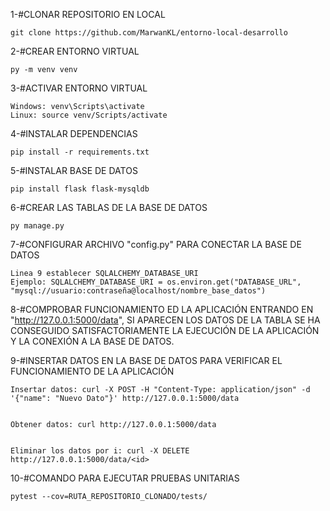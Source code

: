 1-#CLONAR REPOSITORIO EN LOCAL

	git clone https://github.com/MarwanKL/entorno-local-desarrollo




2-#CREAR ENTORNO VIRTUAL

	py -m venv venv




3-#ACTIVAR ENTORNO VIRTUAL
	
	Windows: venv\Scripts\activate
	Linux: source venv/Scripts/activate



4-#INSTALAR DEPENDENCIAS

	pip install -r requirements.txt




5-#INSTALAR BASE DE DATOS

	pip install flask flask-mysqldb




6-#CREAR LAS TABLAS DE LA BASE DE DATOS
	
	py manage.py




7-#CONFIGURAR ARCHIVO "config.py" PARA CONECTAR LA BASE DE DATOS

	Linea 9 establecer SQLALCHEMY_DATABASE_URI
	Ejemplo: SQLALCHEMY_DATABASE_URI = os.environ.get("DATABASE_URL", "mysql://usuario:contraseña@localhost/nombre_base_datos")





8-#COMPROBAR FUNCIONAMIENTO ED LA APLICACIÓN ENTRANDO EN "http://127.0.0.1:5000/data", SI APARECEN LOS DATOS DE LA TABLA SE HA CONSEGUIDO SATISFACTORIAMENTE LA EJECUCIÓN DE LA APLICACIÓN Y LA CONEXIÓN A LA BASE DE DATOS.




9-#INSERTAR DATOS EN LA BASE DE DATOS PARA VERIFICAR EL FUNCIONAMIENTO DE LA APLICACIÓN 
	
	Insertar datos: curl -X POST -H "Content-Type: application/json" -d '{"name": "Nuevo Dato"}' http://127.0.0.1:5000/data


	Obtener datos: curl http://127.0.0.1:5000/data


	Eliminar los datos por i: curl -X DELETE http://127.0.0.1:5000/data/<id>




10-#COMANDO PARA EJECUTAR PRUEBAS UNITARIAS

	pytest --cov=RUTA_REPOSITORIO_CLONADO/tests/



	



